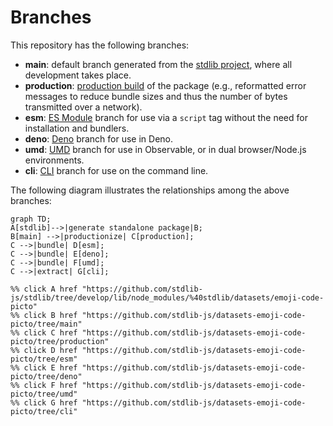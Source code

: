 <!--

@license Apache-2.0

Copyright (c) 2023 The Stdlib Authors.

Licensed under the Apache License, Version 2.0 (the "License");
you may not use this file except in compliance with the License.
You may obtain a copy of the License at

    http://www.apache.org/licenses/LICENSE-2.0

Unless required by applicable law or agreed to in writing, software
distributed under the License is distributed on an "AS IS" BASIS,
WITHOUT WARRANTIES OR CONDITIONS OF ANY KIND, either express or implied.
See the License for the specific language governing permissions and
limitations under the License.

-->

# Branches

This repository has the following branches:

-   **main**: default branch generated from the [stdlib project][stdlib-url], where all development takes place.
-   **production**: [production build][production-url] of the package (e.g., reformatted error messages to reduce bundle sizes and thus the number of bytes transmitted over a network).
-   **esm**: [ES Module][esm-url] branch for use via a `script` tag without the need for installation and bundlers.
-   **deno**: [Deno][deno-url] branch for use in Deno.
-   **umd**: [UMD][umd-url] branch for use in Observable, or in dual browser/Node.js environments.
-   **cli**: [CLI][cli-url] branch for use on the command line.

The following diagram illustrates the relationships among the above branches:

```mermaid
graph TD;
A[stdlib]-->|generate standalone package|B;
B[main] -->|productionize| C[production];
C -->|bundle| D[esm];
C -->|bundle| E[deno];
C -->|bundle| F[umd];
C -->|extract| G[cli];

%% click A href "https://github.com/stdlib-js/stdlib/tree/develop/lib/node_modules/%40stdlib/datasets/emoji-code-picto"
%% click B href "https://github.com/stdlib-js/datasets-emoji-code-picto/tree/main"
%% click C href "https://github.com/stdlib-js/datasets-emoji-code-picto/tree/production"
%% click D href "https://github.com/stdlib-js/datasets-emoji-code-picto/tree/esm"
%% click E href "https://github.com/stdlib-js/datasets-emoji-code-picto/tree/deno"
%% click F href "https://github.com/stdlib-js/datasets-emoji-code-picto/tree/umd"
%% click G href "https://github.com/stdlib-js/datasets-emoji-code-picto/tree/cli"
```

[stdlib-url]: https://github.com/stdlib-js/stdlib/tree/develop/lib/node_modules/%40stdlib/datasets/emoji-code-picto
[production-url]: https://github.com/stdlib-js/datasets-emoji-code-picto/tree/production
[deno-url]: https://github.com/stdlib-js/datasets-emoji-code-picto/tree/deno
[umd-url]: https://github.com/stdlib-js/datasets-emoji-code-picto/tree/umd
[esm-url]: https://github.com/stdlib-js/datasets-emoji-code-picto/tree/esm
[cli-url]: https://github.com/stdlib-js/datasets-emoji-code-picto/tree/cli